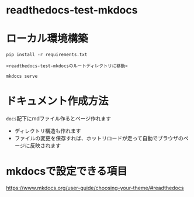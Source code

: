 # readthedocs-test-mkdocs

# ローカル環境構築

```
pip install -r requirements.txt

<readthedocs-test-mkdocsのルートディレクトリに移動>

mkdocs serve
```

# ドキュメント作成方法

`docs`配下にmdファイル作るとページ作れます

- ディレクトリ構造も作れます
- ファイルの変更を保存すれば、ホットリロードが走って自動でブラウザのページに反映されます

# mkdocsで設定できる項目

https://www.mkdocs.org/user-guide/choosing-your-theme/#readthedocs

